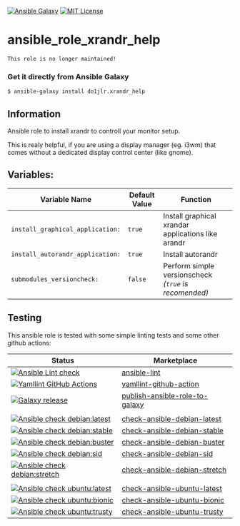 [![Ansible Galaxy](https://raw.githubusercontent.com/roles-ansible/ansible_role_xrandr_help/main/.github/galaxy.svg?sanitize=true)](https://galaxy.ansible.com/do1jlr/xrandr_help) [![MIT License](https://raw.githubusercontent.com/roles-ansible/ansible_role_xrandr_help/main/.github/license.svg?sanitize=true)](https://github.com/roles-ansible/ansible_role_xrandr_help/blob/main/LICENSE)

 ansible_role_xrandr_help
==========================

```
This role is no longer maintained!
```

### Get it directly from Ansible Galaxy 
```bash
$ ansible-galaxy install do1jlr.xrandr_help
```

 Information
-----------------

Ansible role to install xrandr to controll your monitor setup.

This is realy helpful, if you are using a display manager (eg. i3wm) that comes without a dedicated display control center (like gnome).

 Variables:
-----------------

| Variable Name | Default Value | Function |
| ------------- | ------------- | -------- |
| ``install_graphical_application:`` | ``true`` | Install graphical xrandar applications like arandr |
| ``install_autorandr_application:`` | ``true`` | Install autorandr |
| ``submodules_versioncheck:`` | ``false`` | Perform simple versionscheck *(``true`` is recomended)* |

 Testing
---------
This ansible role is tested with some simple linting tests and some other github actions:

| Status | Marketplace |
| ------ | ----------- |
| [![Ansible Lint check](https://github.com/roles-ansible/ansible_role_xrandr_help/actions/workflows/ansible-linting-check.yml/badge.svg)](https://github.com/roles-ansible/ansible_role_xrandr_help/actions/workflows/ansible-linting-check.yml) | [ansible-lint](https://github.com/marketplace/actions/ansible-lint) |
| [![Yamllint GitHub Actions](https://github.com/roles-ansible/ansible_role_xrandr_help/actions/workflows/yamllint.yaml/badge.svg)](https://github.com/roles-ansible/ansible_role_xrandr_help/actions/workflows/yamllint.yaml) | [yamllint-github-action](https://github.com/marketplace/actions/yamllint-github-action) |
| [![Galaxy release](https://github.com/roles-ansible/ansible_role_xrandr_help/actions/workflows/galaxy.yml/badge.svg)](https://github.com/roles-ansible/ansible_role_xrandr_help/actions/workflows/galaxy.yml) | [publish-ansible-role-to-galaxy](https://github.com/marketplace/actions/publish-ansible-role-to-galaxy) |
| | |
| [![Ansible check debian:latest](https://github.com/roles-ansible/ansible_role_xrandr_help/actions/workflows/ansible-debian-latest.yml/badge.svg)](https://github.com/roles-ansible/ansible_role_xrandr_help/actions/workflows/ansible-debian-latest.yml) | [check-ansible-debian-latest](https://github.com/marketplace/actions/check-ansible-debian-latest) |
| [![Ansible check debian:stable](https://github.com/roles-ansible/ansible_role_xrandr_help/actions/workflows/ansible-debian-stable.yml/badge.svg)](https://github.com/roles-ansible/ansible_role_xrandr_help/actions/workflows/ansible-debian-stable.yml) | [check-ansible-debian-stable](https://github.com/marketplace/actions/check-ansible-debian-stable) |
| [![Ansible check debian:buster](https://github.com/roles-ansible/ansible_role_xrandr_help/actions/workflows/ansible-debian-buster.yml/badge.svg)](https://github.com/roles-ansible/ansible_role_xrandr_help/actions/workflows/ansible-debian-buster.yml) | [check-ansible-debian-buster](https://github.com/marketplace/actions/check-ansible-debian-buster) |
| [![Ansible check debian:sid](https://github.com/roles-ansible/ansible_role_xrandr_help/actions/workflows/ansible-debian-sid.yml/badge.svg)](https://github.com/roles-ansible/ansible_role_xrandr_help/actions/workflows/ansible-debian-sid.yml) | [check-ansible-debian-sid](https://github.com/marketplace/actions/check-ansible-debian-sid) |
| [![Ansible check debian:stretch](https://github.com/roles-ansible/ansible_role_xrandr_help/actions/workflows/ansible-debian-stretch.yml/badge.svg)](https://github.com/roles-ansible/ansible_role_xrandr_help/actions/workflows/ansible-debian-stretch.yml) | [check-ansible-debian-stretch](https://github.com/marketplace/actions/check-ansible-debian-stretch) |
| | |
| [![Ansible check ubuntu:latest](https://github.com/roles-ansible/ansible_role_xrandr_help/actions/workflows/ansible-ubuntu-latest.yml/badge.svg)](https://github.com/roles-ansible/ansible_role_xrandr_help/actions/workflows/ansible-ubuntu-latest.yml) | [check-ansible-ubuntu-latest](https://github.com/marketplace/actions/check-ansible-ubuntu-latest) |
| [![Ansible check ubuntu:bionic](https://github.com/roles-ansible/ansible_role_xrandr_help/actions/workflows/ansible-ubuntu-bionic.yml/badge.svg)](https://github.com/roles-ansible/ansible_role_xrandr_help/actions/workflows/ansible-ubuntu-bionic.yml) | [check-ansible-ubuntu-bionic](https://github.com/marketplace/actions/check-ansible-ubuntu-bionic) |
| [![Ansible check ubuntu:trusty](https://github.com/roles-ansible/ansible_role_xrandr_help/actions/workflows/ansible-ubuntu-trusty.yml/badge.svg)](https://github.com/roles-ansible/ansible_role_xrandr_help/actions/workflows/ansible-ubuntu-trusty.yml) | [check-ansible-ubuntu-trusty](https://github.com/marketplace/actions/check-ansible-ubuntu-trusty) |
